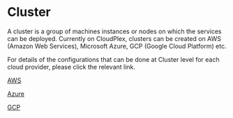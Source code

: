 # Cluster

A cluster is a group of machines instances or nodes on which the services can be deployed. Currently on CloudPlex, clusters can be created on AWS (Amazon Web Services), Microsoft Azure, GCP (Google Cloud Platform) etc. 

For details of the configurations that can be done at Cluster level for each cloud provider, please click the relevant link.

[AWS](pages/user-guide/components/cluster/aws-cluster/aws-cluster)

[Azure](pages/user-guide/components/cluster/azure-cluster/azure-cluster)

[GCP](pages/user-guide/components/cluster/gcp-cluster/gcp-cluster)